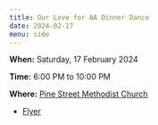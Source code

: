 ```yaml
---
title: Our Love for AA Dinner Dance
date: 2024-02-17
menu: side
---
```


**When:** Saturday, 17 February 2024
<!--more-->

**Time:** 6:00 PM to 10:00 PM

**Where:** [Pine Street Methodist Church](/meetings/pine-street/)

- [Flyer](/events/ourloveforaadinnerdance2024.pdf)
